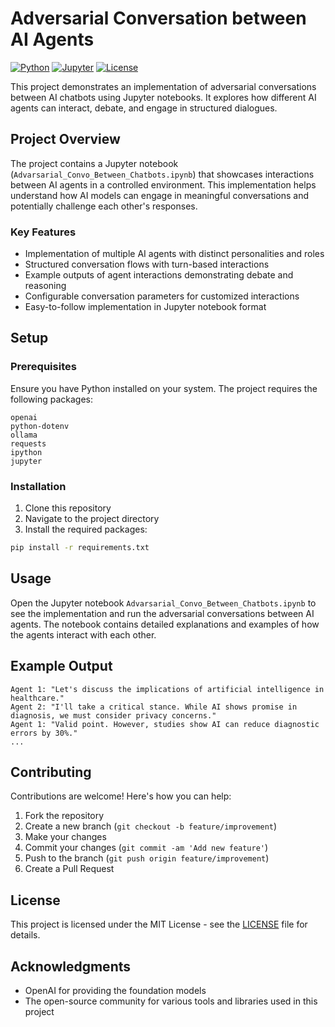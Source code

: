# Adversarial Conversation between AI Agents

[![Python](https://img.shields.io/badge/python-3.6%2B-blue.svg)](https://www.python.org/downloads/)
[![Jupyter](https://img.shields.io/badge/Jupyter-Notebook-orange.svg)](https://jupyter.org/)
[![License](https://img.shields.io/badge/license-MIT-green.svg)](https://opensource.org/licenses/MIT)

This project demonstrates an implementation of adversarial conversations between AI chatbots using Jupyter notebooks. It explores how different AI agents can interact, debate, and engage in structured dialogues.

## Project Overview

The project contains a Jupyter notebook (`Advarsarial_Convo_Between_Chatbots.ipynb`) that showcases interactions between AI agents in a controlled environment. This implementation helps understand how AI models can engage in meaningful conversations and potentially challenge each other's responses.

### Key Features

- Implementation of multiple AI agents with distinct personalities and roles
- Structured conversation flows with turn-based interactions
- Example outputs of agent interactions demonstrating debate and reasoning
- Configurable conversation parameters for customized interactions
- Easy-to-follow implementation in Jupyter notebook format

## Setup

### Prerequisites

Ensure you have Python installed on your system. The project requires the following packages:

```
openai
python-dotenv
ollama
requests
ipython
jupyter
```

### Installation

1. Clone this repository
2. Navigate to the project directory
3. Install the required packages:

```bash
pip install -r requirements.txt
```

## Usage

Open the Jupyter notebook `Advarsarial_Convo_Between_Chatbots.ipynb` to see the implementation and run the adversarial conversations between AI agents. The notebook contains detailed explanations and examples of how the agents interact with each other.

## Example Output

```
Agent 1: "Let's discuss the implications of artificial intelligence in healthcare."
Agent 2: "I'll take a critical stance. While AI shows promise in diagnosis, we must consider privacy concerns."
Agent 1: "Valid point. However, studies show AI can reduce diagnostic errors by 30%."
...
```

## Contributing

Contributions are welcome! Here's how you can help:

1. Fork the repository
2. Create a new branch (`git checkout -b feature/improvement`)
3. Make your changes
4. Commit your changes (`git commit -am 'Add new feature'`)
5. Push to the branch (`git push origin feature/improvement`)
6. Create a Pull Request

## License

This project is licensed under the MIT License - see the [LICENSE](LICENSE) file for details.

## Acknowledgments

- OpenAI for providing the foundation models
- The open-source community for various tools and libraries used in this project